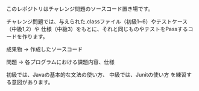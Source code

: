 このレポジトリはチャレンジ問題のソースコード置き場です。

チャレンジ問題では、与えられた.classファイル（初級1~6）やテストケース（中級1,2）や
仕様（中級3）をもとに、それと同じものやテストをPassするコードを作ります。

成果物 -> 作成したソースコード  

問題 -> 各プログラムにおける課題内容、仕様  

初級では、Javaの基本的な文法の使い方、
中級では、Junitの使い方
を練習する意図があります。



